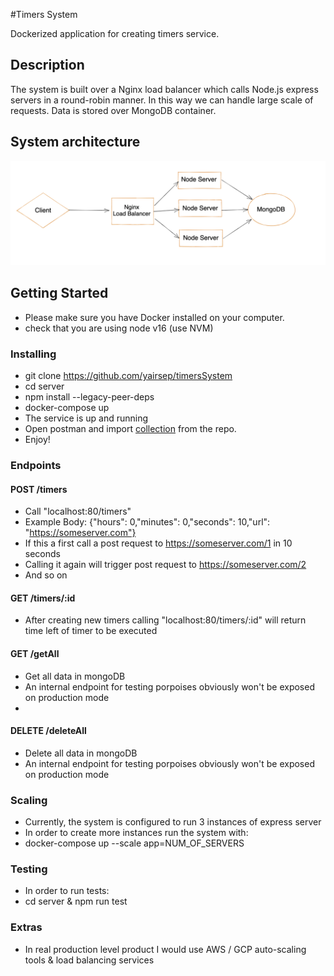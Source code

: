 #Timers System

Dockerized application for creating timers service.

## Description

The system is built over a Nginx load balancer which calls Node.js express servers
in a round-robin manner.
In this way we can handle large scale of requests.
Data is stored over MongoDB container.

## System architecture

![plot](./server/systemArchitecture.png)

## Getting Started

* Please make sure you have Docker installed on your computer.
* check that you are using node v16 (use NVM)

### Installing

* git clone https://github.com/yairsep/timersSystem
* cd server
* npm install --legacy-peer-deps
* docker-compose up
* The service is up and running
* Open postman and import [collection](timers.postman_collection.json) from the repo.
* Enjoy!

### Endpoints

#### POST /timers
* Call "localhost:80/timers"
* Example Body: {"hours": 0,"minutes": 0,"seconds": 10,"url": "https://someserver.com"}
* If this a first call a post request to https://someserver.com/1 in 10 seconds
* Calling it again will trigger post request to https://someserver.com/2
* And so on

#### GET /timers/:id
* After creating new timers calling "localhost:80/timers/:id" will return time left
of timer to be executed

#### GET /getAll

* Get all data in mongoDB
* An internal endpoint for testing porpoises obviously won't be exposed on production mode
* 
#### DELETE /deleteAll

* Delete all data in mongoDB
* An internal endpoint for testing porpoises obviously won't be exposed on production mode

### Scaling

* Currently, the system is configured to run 3 instances of express server
* In order to create more instances run the system with:
* docker-compose up --scale app=NUM_OF_SERVERS

### Testing

* In order to run tests:
* cd server & npm run test

### Extras

* In real production level product I would use AWS / GCP auto-scaling tools & load balancing services